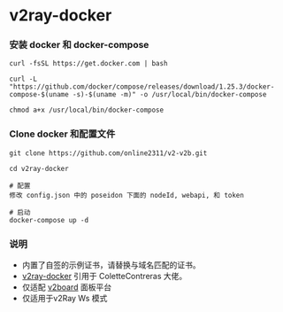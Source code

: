 # v2ray-docker

### 安装 docker 和 docker-compose
```
curl -fsSL https://get.docker.com | bash

curl -L "https://github.com/docker/compose/releases/download/1.25.3/docker-compose-$(uname -s)-$(uname -m)" -o /usr/local/bin/docker-compose

chmod a+x /usr/local/bin/docker-compose
```

### Clone docker 和配置文件
```
git clone https://github.com/online2311/v2-v2b.git

cd v2ray-docker

# 配置
修改 config.json 中的 poseidon 下面的 nodeId, webapi, 和 token

# 启动
docker-compose up -d
```
###  说明

- 内置了自签的示例证书，请替换与域名匹配的证书。
- [v2ray-docker](https://hub.docker.com/r/v2cc/poseidon) 引用于 ColetteContreras 大佬。
- 仅适配 [v2board](https://github.com/v2board/v2board) 面板平台
- 仅适用于v2Ray Ws 模式
